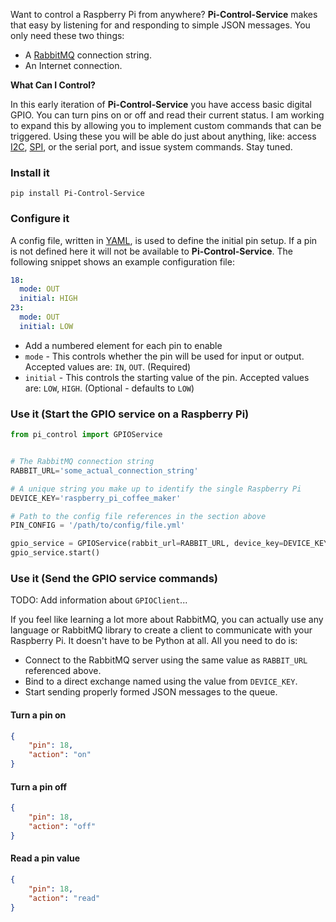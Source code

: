 Want to control a Raspberry Pi from anywhere? **Pi-Control-Service** makes that easy by listening for and responding to simple JSON messages. You only need these two things:

* A [RabbitMQ](https://www.rabbitmq.com/) connection string.
* An Internet connection.

**What Can I Control?**

In this early iteration of **Pi-Control-Service** you have access basic digital GPIO. You can turn pins on or off and read their current status. I am working to expand this by allowing you to implement custom commands that can be triggered. Using these you will be able do just about anything, like: access [I2C](http://en.wikipedia.org/wiki/I%C2%B2C), [SPI](http://en.wikipedia.org/wiki/Serial_Peripheral_Interface_Bus), or the serial port, and issue system commands. Stay tuned.


### Install it

```
pip install Pi-Control-Service
```

### Configure it

A config file, written in [YAML](http://en.wikipedia.org/wiki/YAML), is used to define the initial pin setup. If a pin is not defined here it will not be available to **Pi-Control-Service**. The following snippet shows an example configuration file:

```yaml
18:
  mode: OUT
  initial: HIGH
23:
  mode: OUT
  initial: LOW
```

* Add a numbered element for each pin to enable
* `mode` - This controls whether the pin will be used for input or output. Accepted values are: `IN`, `OUT`. (Required)
* `initial` - This controls the starting value of the pin. Accepted values are: `LOW`, `HIGH`. (Optional - defaults to `LOW`)

### Use it (Start the GPIO service on a Raspberry Pi)

```python
from pi_control import GPIOService


# The RabbitMQ connection string
RABBIT_URL='some_actual_connection_string'

# A unique string you make up to identify the single Raspberry Pi
DEVICE_KEY='raspberry_pi_coffee_maker'

# Path to the config file references in the section above
PIN_CONFIG = '/path/to/config/file.yml'

gpio_service = GPIOService(rabbit_url=RABBIT_URL, device_key=DEVICE_KEY, pin_config=PIN_CONFIG)
gpio_service.start()
```

### Use it (Send the GPIO service commands)

TODO: Add information about `GPIOClient`...

If you feel like learning a lot more about RabbitMQ, you can actually use any language or RabbitMQ library to create a client to communicate with your Raspberry Pi. It doesn't have to be Python at all. All you need to do is:

* Connect to the RabbitMQ server using the same value as `RABBIT_URL` referenced above.
* Bind to a direct exchange named using the value from `DEVICE_KEY`.
* Start sending properly formed JSON messages to the queue.


#### Turn a pin on
```json
{
    "pin": 18,
    "action": "on"
}
```


#### Turn a pin off
```json
{
    "pin": 18,
    "action": "off"
}
```


#### Read a pin value
```json
{
    "pin": 18,
    "action": "read"
}
```
